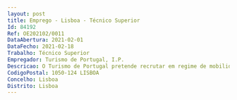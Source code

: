 ```yaml
--- 
layout: post
title: Emprego - Lisboa - Técnico Superior
Id: 84192
Ref: OE202102/0011
DataAbertura: 2021-02-01
DataFecho: 2021-02-18
Trabalho: Técnico Superior
Empregador: Turismo de Portugal, I.P.
Descricao: O Turismo de Portugal pretende recrutar em regime de mobilidade interna um técnico superior para desempenhar funções de acompanhamento e gestão da rede externa do Turismo de Portugal e articulação com as várias áreas do setor.
CodigoPostal: 1050-124 LISBOA
Concelho: Lisboa
Distrito: Lisboa
--- 
```

